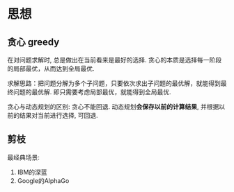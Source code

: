 # 思想
## 贪心 greedy
在对问题求解时, 总是做出在当前看来是最好的选择. 贪心的本质是选择每一阶段的局部最优，从而达到全局最优.

求解思路：把问题分解为多个子问题，只要依次求出子问题的最优解，就能得到最终问题的最优解. 即只需要考虑局部最优，就能得到全局最优.

贪心与动态规划的区别: 贪心不能回退. 动态规划**会保存以前的计算结果**, 并根据以前的结果对当前进行选择, 可回退.

## 剪枝
最经典场景:
1. IBM的深蓝
1. Google的AlphaGo
